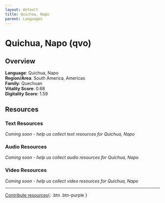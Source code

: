 ```yaml
---
layout: default
title: Quichua, Napo
parent: Languages
---
```


# Quichua, Napo (qvo)

## Overview

**Language**: Quichua, Napo  
**Region/Area**: South America, Americas  
**Family**: Quechuan  
**Vitality Score**: 0.68  
**Digitality Score**: 1.59  

## Resources

### Text Resources
*Coming soon - help us collect text resources for Quichua, Napo*

### Audio Resources
*Coming soon - help us collect audio resources for Quichua, Napo*

### Video Resources
*Coming soon - help us collect video resources for Quichua, Napo*

---

[Contribute resources](https://fairtrain.github.io/){: .btn .btn-purple }
